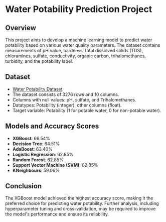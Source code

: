 # Water Potability Prediction Project

## Overview
This project aims to develop a machine learning model to predict water potability based on various water quality parameters. The dataset contains measurements of pH value, hardness, total dissolved solids (TDS), chloramines, sulfate, conductivity, organic carbon, trihalomethanes, turbidity, and the potability label.

## Dataset
- [Water Potability Dataset](https://drive.google.com/file/d/1ypGrF8Gjj2DzqPvoebBH1C5USFC1DtIw/view)
- The dataset consists of 3276 rows and 10 columns.
- Columns with null values: pH, sulfate, and Trihalomethanes.
- Datatypes: Potability (integer), other columns (float).
- Target variable: Potability (1 for potable water, 0 for non-potable water).

## Models and Accuracy Scores
- **XGBoost**: 66.54%
- **Decision Tree**: 64.51%
- **AdaBoost**: 63.40%
- **Logistic Regression**: 62.85%
- **Random Forest**: 62.85%
- **Support Vector Machine (SVM)**: 62.85%
- **KNeighbours**: 59.06%

## Conclusion
The XGBoost model achieved the highest accuracy score, making it the preferred choice for predicting water potability. Further analysis, including hyperparameter tuning and cross-validation, may be required to improve the model's performance and ensure its reliability.
